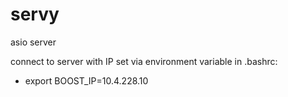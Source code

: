 # servy
asio server

connect to server with IP set via environment variable in .bashrc:
* export BOOST_IP=10.4.228.10
